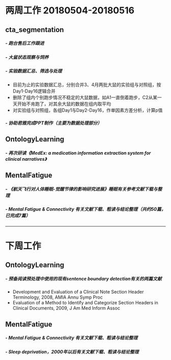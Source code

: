 # 两周工作 20180504-20180516

## cta_segmentation
##### - 跑台售后工作跟进
##### - 大鼠状态观察与饲养
##### - 实验数据汇总、筛选与处理
- 目前为止的实验数据汇总，分别合并3、4月两批大鼠的实验组与对照组，按Day1-Day16逻辑合并
- 删除了组内个别跑步情况不稳定的大鼠数据，如A1一直倒着跑步，C2从某一天开始不肯跑了，对其余大鼠的数据在组内取平均
- 对实验组与对照组，各组Day1与Day2-Day16，作单因素方差分析，计算p值
##### - 协助君雅完成PPT制作（主要为数据处理部分）


## OntologyLearning
##### - 再次研读《MedEx: a medication information extraction system for clinical narratives》

## MentalFatigue
##### - 《航天飞行对人体睡眠-觉醒节律的影响研究进展》睡眠有关参考文献下载与整理
##### - Mental Fatigue & Connectivity 有关文献下载、粗读与结论整理（共约50篇，已完成7篇）


---


# 下周工作
## OntologyLearning
##### - 预备阅读预处理中使用的现有sentence boundary detection有关的两篇文献
- Development and Evaluation of a Clinical Note Section Header Terminology, 2008, AMIA Annu Symp Proc 
- Evaluation of a Method to Identify and Categorize Section Headers in Clinical Documents, 2009, J Am Med Inform Assoc

## MentalFatigue
##### - Mental Fatigue & Connectivity 有关文献下载、粗读与结论整理
##### - Sleep deprivation，2000年以后有关文献下载、粗读与结论整理